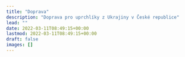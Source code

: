 ```yaml
---
title: "Doprava"
description: "Doprava pro uprchlíky z Ukrajiny v České republice"
lead: ""
date: 2022-03-11T08:49:15+00:00
lastmod: 2022-03-11T08:49:15+00:00
draft: false
images: []
---
```

